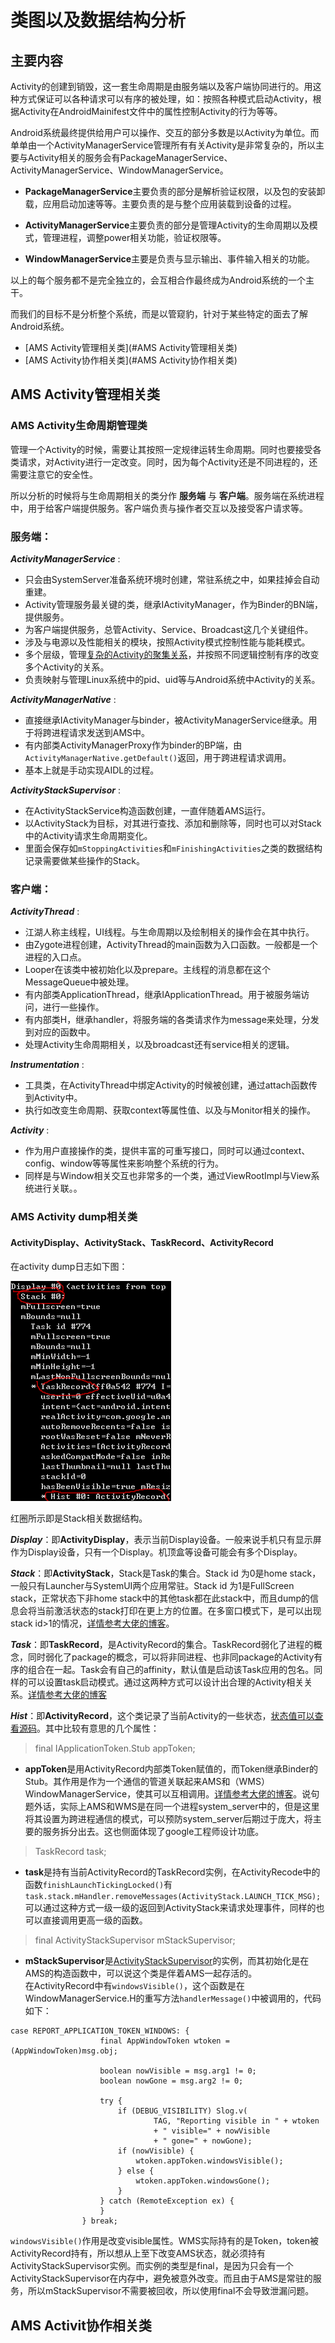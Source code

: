 # 类图以及数据结构分析 #

## 主要内容 ##

Activity的创建到销毁，这一套生命周期是由服务端以及客户端协同进行的。用这种方式保证可以各种请求可以有序的被处理，如：按照各种模式启动Activity，根据Activity在AndroidMainifest文件中的属性控制Activity的行为等等。

Android系统最终提供给用户可以操作、交互的部分多数是以Activity为单位。而单单由一个ActivityManagerService管理所有有关Activity是非常复杂的，所以主要与Activity相关的服务会有PackageManagerService、ActivityManagerService、WindowManagerService。

- **PackageManagerService**主要负责的部分是解析验证权限，以及包的安装卸载，应用启动加速等等。主要负责的是与整个应用装载到设备的过程。

- **ActivityManagerService**主要负责的部分是管理Activity的生命周期以及模式，管理进程，调整power相关功能，验证权限等。

- **WindowManagerService**主要是负责与显示输出、事件输入相关的功能。

以上的每个服务都不是完全独立的，会互相合作最终成为Android系统的一个主干。


而我们的目标不是分析整个系统，而是以管窥豹，针对于某些特定的面去了解Android系统。


- [AMS Activity管理相关类](#AMS Activity管理相关类)
- [AMS Activity协作相关类](#AMS Activity协作相关类)

## AMS Activity管理相关类 ##

### AMS Activity生命周期管理类 ###

管理一个Activity的时候，需要让其按照一定规律运转生命周期。同时也要接受各类请求，对Activity进行一定改变。同时，因为每个Activity还是不同进程的，还需要注意它的安全性。

所以分析的时候将与生命周期相关的类分作 **服务端** 与 **客户端**。服务端在系统进程中，用于给客户端提供服务。客户端负责与操作者交互以及接受客户请求等。

### 服务端： ###
***ActivityManagerService*** : 

* 只会由SystemServer准备系统环境时创建，常驻系统之中，如果挂掉会自动重建。
* Activity管理服务最关键的类，继承IActivityManager，作为Binder的BN端，提供服务。  
* 为客户端提供服务，总管Activity、Service、Broadcast这几个关键组件。  
* 涉及与电源以及性能相关的模块，按照Activity模式控制性能与能耗模式。
* 多个层级，管理[复杂的Activity的聚集关系](####ActivityDisplay、ActivityStack、TaskRecord、ActivityRecord)，并按照不同逻辑控制有序的改变多个Activity的关系。
* 负责映射与管理Linux系统中的pid、uid等与Android系统中Activity的关系。

***ActivityManagerNative*** : 

* 直接继承IActivityManager与binder，被ActivityManagerService继承。用于将跨进程请求发送到AMS中。
* 有内部类ActivityManagerProxy作为binder的BP端，由`ActivityManagerNative.getDefault()`返回，用于跨进程请求调用。
* 基本上就是手动实现AIDL的过程。

***ActivityStackSupervisor*** :

* 在ActivityStackService构造函数创建，一直伴随着AMS运行。
* 以ActivityStack为目标，对其进行查找、添加和删除等，同时也可以对Stack中的Activity请求生命周期变化。
* 里面会保存如`mStoppingActivities`和`mFinishingActivities`之类的数据结构记录需要做某些操作的Stack。


### 客户端： ###

***ActivityThread*** :

* 江湖人称主线程，UI线程。与生命周期以及绘制相关的操作会在其中执行。
* 由Zygote进程创建，ActivityThread的main函数为入口函数。一般都是一个进程的入口点。
* Looper在该类中被初始化以及prepare。主线程的消息都在这个MessageQueue中被处理。
* 有内部类ApplicationThread，继承IApplicationThread。用于被服务端访问，进行一些操作。
* 有内部类H，继承handler，将服务端的各类请求作为message来处理，分发到对应的函数中。
* 处理Activity生命周期相关，以及broadcast还有service相关的逻辑。

***Instrumentation*** :

* 工具类，在ActivityThread中绑定Activity的时候被创建，通过attach函数传到Activity中。
* 执行如改变生命周期、获取context等属性值、以及与Monitor相关的操作。

***Activity*** :

* 作为用户直接操作的类，提供丰富的可重写接口，同时可以通过context、config、window等等属性来影响整个系统的行为。
* 同样是与Window相关交互也非常多的一个类，通过ViewRootImpl与View系统进行关联。。


### AMS Activity dump相关类 ###

#### ActivityDisplay、ActivityStack、TaskRecord、ActivityRecord ####

在activity dump日志如下图：

![dumpActivity](./dumpActivity.PNG)

红圈所示即是Stack相关数据结构。

***Display***：即**ActivityDisplay**，表示当前Display设备。一般来说手机只有显示屏作为Display设备，只有一个Display。机顶盒等设备可能会有多个Display。

***Stack***：即**ActivityStack**，Stack是Task的集合。Stack id 为0是home stack，一般只有Launcher与SystemUI两个应用常驻。Stack id 为1是FullScreen stack，正常状态下非home stack中的其他task都在此stack中，而且dump的信息会将当前激活状态的stack打印在更上方的位置。在多窗口模式下，是可以出现stack id>1的情况，[详情参考大佬的博客](http://blog.csdn.net/niohandsome/article/details/53354867)。

***Task***：即**TaskRecord**，是ActivityRecord的集合。TaskRecord弱化了进程的概念，同时弱化了package的概念，可以将非同进程、也非同package的Activity有序的组合在一起。Task会有自己的affinity，默认值是启动该Task应用的包名。同样的可以设置task启动模式。通过这两种方式可以设计出合理的Activity相关关系。[详情参考大佬的博客](http://blog.csdn.net/yyyysjhappy/article/details/20127615)


***Hist***：即**ActivityRecord**，这个类记录了当前Activity的一些状态，[状态值可以查看源码](http://androidxref.com/7.1.1_r6/xref/frameworks/base/services/core/java/com/android/server/am/ActivityRecord.java)。其中比较有意思的几个属性：

>final IApplicationToken.Stub appToken;  



- **appToken**是用ActivityRecord内部类Token赋值的，而Token继承Binder的Stub。其作用是作为一个通信的管道关联起来AMS和（WMS）WindowManagerService，使其可以互相调用。[详情参考大佬的博客](http://blog.csdn.net/guoqifa29/article/details/46819377)。说句题外话，实际上AMS和WMS是在同一个进程system_server中的，但是这里将其设置为跨进程通信的模式，可以预防system_server后期过于庞大，将主要的服务拆分出去。这也侧面体现了google工程师设计功底。

>TaskRecord task;   



- **task**是持有当前ActivityRecord的TaskRecord实例，在ActivityRecode中的函数`finishLaunchTickingLocked()`有
`task.stack.mHandler.removeMessages(ActivityStack.LAUNCH_TICK_MSG);`
可以通过这种方式一级一级的返回到ActivityStack来请求处理事件，同样的也可以直接调用更高一级的函数。

>final ActivityStackSupervisor mStackSupervisor;  



- **mStackSupervisor**是[ActivityStackSupervisor]()的实例，而其初始化是在AMS的构造函数中，可以说这个类是伴着AMS一起存活的。  
在ActivityRecord中有`windowsVisible()`，这个函数是在WindowManagerService.H的重写方法`handlerMessage()`中被调用的，代码如下： 

```
case REPORT_APPLICATION_TOKEN_WINDOWS: {
                    final AppWindowToken wtoken = (AppWindowToken)msg.obj;

                    boolean nowVisible = msg.arg1 != 0;
                    boolean nowGone = msg.arg2 != 0;

                    try {
                        if (DEBUG_VISIBILITY) Slog.v(
                                TAG, "Reporting visible in " + wtoken
                                + " visible=" + nowVisible
                                + " gone=" + nowGone);
                        if (nowVisible) {
                            wtoken.appToken.windowsVisible();
                        } else {
                            wtoken.appToken.windowsGone();
                        }
                    } catch (RemoteException ex) {
                    }
                } break;
```

`windowsVisible()`作用是改变visible属性。WMS实际持有的是Token，token被ActivityRecord持有，所以想从上至下改变AMS状态，就必须持有ActivityStackSupervisor实例。而实例的类型是final，是因为只会有一个ActivityStackSupervisor在内存中，避免被意外改变。而且由于AMS是常驻的服务，所以mStackSupervisor不需要被回收，所以使用final不会导致泄漏问题。



## AMS Activit协作相关类 ##




















